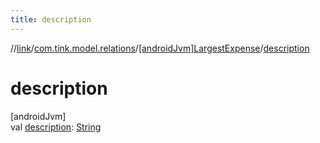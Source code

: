 ```yaml
---
title: description
---
```

//[link](../../../index.html)/[com.tink.model.relations](../index.html)/[[androidJvm]LargestExpense](index.html)/[description](description.html)



# description



[androidJvm]\
val [description](description.html): [String](https://kotlinlang.org/api/latest/jvm/stdlib/kotlin/-string/index.html)




